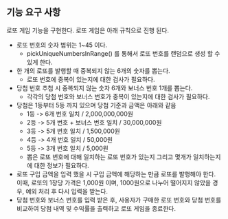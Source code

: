 ## 기능 요구 사항

로또 게임 기능을 구현한다. 로또 게임은 아래 규칙으로 진행 된다.

- 로또 번호의 숫자 범위는 1~45 이다.
    - pickUniqueNumbersInRange() 를 통해서 로또 번호를 랜덤으로 생성 할 수 있게 한다.
- 한 개의 로또를 발행할 때 중복되지 않는 6개의 숫자를 뽑는다.
    - 로또 번호에 중복이 있는지에 대한 검사가 필요하다.
- 당첨 번호 추첨 시 중복되지 않는 숫자 6개와 보너스 번호 1개를 뽑는다.
    - 각각의 당첨 번호와 보너스 번호가 중복이 있는지에 대한 검사가 필요하다.
- 당첨은 1등부터 5등 까지 있으며 당첨 기준과 금액은 아래와 같음 
    - 1등 -> 6개 번호 일치 / 2,000,000,000원
    - 2등 -> 5개 번호 + 보너스 번호 일치 / 30,000,000원
    - 3등 -> 5개 번호 일치 / 1,500,000원
    - 4등 -> 4개 번호 일치 / 50,000원
    - 5등 -> 3개 번호 일치 / 5,000원
    - 뽑은 로또 번호에 대해 일치하는 로또 번호가 있는지 그리고 몇개가 일치하는지에 대한 정보가 필요하다.
- 로또 구입 금액을 입력 했을 시 구입 금액에 해당하는 만큼 로또를 발행해야 한다. 이때, 로또의 1장당 가격은 1,000원 이며, 1000원으로 나누어 떨어지지 않았을 경우, 예외 처리 후 다시 입력을 받는다.
- 당첨 번호와 보너스 번호를 입력 받은 후, 사용자가 구매한 로또 번호와 당첨 번호를 비교하여 당첨 내역 및 수익률을 출력하고 로또 게임을 종료한다.
